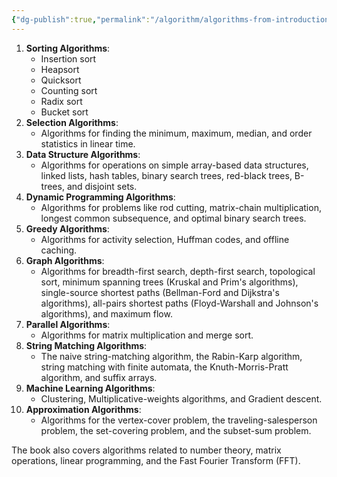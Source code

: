 ```yaml
---
{"dg-publish":true,"permalink":"/algorithm/algorithms-from-introduction-to-algorithms/"}
---
```


1. **Sorting Algorithms**:  
   * Insertion sort  
   * Heapsort  
   * Quicksort  
   * Counting sort  
   * Radix sort  
   * Bucket sort  
2. **Selection Algorithms**:  
   * Algorithms for finding the minimum, maximum, median, and order statistics in linear time.  
3. **Data Structure Algorithms**:  
   * Algorithms for operations on simple array-based data structures, linked lists, hash tables, binary search trees, red-black trees, B-trees, and disjoint sets.  
4. **Dynamic Programming Algorithms**:  
   * Algorithms for problems like rod cutting, matrix-chain multiplication, longest common subsequence, and optimal binary search trees.  
5. **Greedy Algorithms**:  
   * Algorithms for activity selection, Huffman codes, and offline caching.  
6. **Graph Algorithms**:  
   * Algorithms for breadth-first search, depth-first search, topological sort, minimum spanning trees (Kruskal and Prim's algorithms), single-source shortest paths (Bellman-Ford and Dijkstra's algorithms), all-pairs shortest paths (Floyd-Warshall and Johnson's algorithms), and maximum flow.  
7. **Parallel Algorithms**:  
   * Algorithms for matrix multiplication and merge sort.  
8. **String Matching Algorithms**:  
   * The naive string-matching algorithm, the Rabin-Karp algorithm, string matching with finite automata, the Knuth-Morris-Pratt algorithm, and suffix arrays.  
9. **Machine Learning Algorithms**:  
   * Clustering, Multiplicative-weights algorithms, and Gradient descent.  
10. **Approximation Algorithms**:  
    * Algorithms for the vertex-cover problem, the traveling-salesperson problem, the set-covering problem, and the subset-sum problem.

The book also covers algorithms related to number theory, matrix operations, linear programming, and the Fast Fourier Transform (FFT).